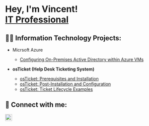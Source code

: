 # Hey, I'm Vincent! <br/><a href="www.linkedin.com/in/vincent-chachere-9b3253134/">IT Professional</a>

## 👨‍💻 Information Technology Projects:

- Micrsoft Azure
  - [Configuring On-Premises Active Directory within Azure VMs](https://github.com/vincentchachere/azure-on-prem-ad)

- <b>osTicket (Help Desk Ticketing System)</b>
  - [osTicket: Prerequisites and Installation](https://github.com/vincentchachere/osticket-prereqs)
  - [osTicket: Post-Installation and Configuration](https://github.com/vincentchachere/post-install-config)
  - [osTicket: Ticket Lifecycle Examples](https://github.com/vincentchachere/ticket-lifestyle)

<h2> 🤳 Connect with me:</h2>

[<img align="left" alt="vincentchachere | LinkedIn" width="22px" src="https://cdn.jsdelivr.net/npm/simple-icons@v3/icons/linkedin.svg" />][linkedin]

[linkedin]: https://linkedin.com/in/vincentchachere

